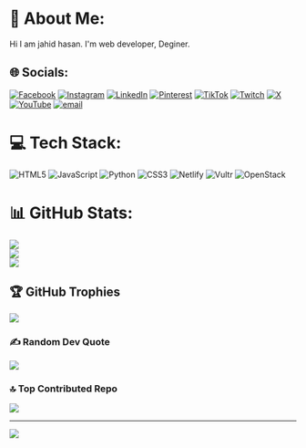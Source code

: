 # 💫 About Me:
Hi I am jahid hasan. I'm web developer, Deginer.


## 🌐 Socials:
[![Facebook](https://img.shields.io/badge/Facebook-%231877F2.svg?logo=Facebook&logoColor=white)](https://facebook.com/jahidads1) [![Instagram](https://img.shields.io/badge/Instagram-%23E4405F.svg?logo=Instagram&logoColor=white)](https://instagram.com/jahidhasan2.0ff) [![LinkedIn](https://img.shields.io/badge/LinkedIn-%230077B5.svg?logo=linkedin&logoColor=white)](https://linkedin.com/in/jahidads) [![Pinterest](https://img.shields.io/badge/Pinterest-%23E60023.svg?logo=Pinterest&logoColor=white)](https://pinterest.com/jahidhasan_pt) [![TikTok](https://img.shields.io/badge/TikTok-%23000000.svg?logo=TikTok&logoColor=white)](https://tiktok.com/@jahidads) [![Twitch](https://img.shields.io/badge/Twitch-%239146FF.svg?logo=Twitch&logoColor=white)](https://twitch.tv/jahidads) [![X](https://img.shields.io/badge/X-black.svg?logo=X&logoColor=white)](https://x.com/jahidhasan_tw) [![YouTube](https://img.shields.io/badge/YouTube-%23FF0000.svg?logo=YouTube&logoColor=white)](https://youtube.com/@jahidads) [![email](https://img.shields.io/badge/Email-D14836?logo=gmail&logoColor=white)](mailto:jahid4hasan.2000@gmail.com) 

# 💻 Tech Stack:
![HTML5](https://img.shields.io/badge/html5-%23E34F26.svg?style=plastic&logo=html5&logoColor=white) ![JavaScript](https://img.shields.io/badge/javascript-%23323330.svg?style=plastic&logo=javascript&logoColor=%23F7DF1E) ![Python](https://img.shields.io/badge/python-3670A0?style=plastic&logo=python&logoColor=ffdd54) ![CSS3](https://img.shields.io/badge/css3-%231572B6.svg?style=plastic&logo=css3&logoColor=white) ![Netlify](https://img.shields.io/badge/netlify-%23000000.svg?style=plastic&logo=netlify&logoColor=#00C7B7) ![Vultr](https://img.shields.io/badge/Vultr-007BFC.svg?style=plastic&logo=vultr) ![OpenStack](https://img.shields.io/badge/Openstack-%23f01742.svg?style=plastic&logo=openstack&logoColor=white)
# 📊 GitHub Stats:
![](https://github-readme-stats.vercel.app/api?username=jahidads&theme=github_dark&hide_border=false&include_all_commits=true&count_private=false)<br/>
![](https://nirzak-streak-stats.vercel.app/?user=jahidads&theme=github_dark&hide_border=false)<br/>
![](https://github-readme-stats.vercel.app/api/top-langs/?username=jahidads&theme=github_dark&hide_border=false&include_all_commits=true&count_private=false&layout=compact)

## 🏆 GitHub Trophies
![](https://github-profile-trophy.vercel.app/?username=jahidads&theme=radical&no-frame=false&no-bg=false&margin-w=4)

### ✍️ Random Dev Quote
![](https://quotes-github-readme.vercel.app/api?type=horizontal&theme=tokyonight)

### 🔝 Top Contributed Repo
![](https://github-contributor-stats.vercel.app/api?username=jahidads&limit=5&theme=nightowl&combine_all_yearly_contributions=true)

---
[![](https://visitcount.itsvg.in/api?id=jahidads&icon=5&color=2)](https://visitcount.itsvg.in)

<!-- Proudly created with GPRM ( https://gprm.itsvg.in ) -->
